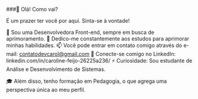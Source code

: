 
###👋 Olá! Como vai?

É um prazer ter você por aqui. Sinta-se à vontade!

🔭 Sou uma Desenvolvedora Front-end, sempre em busca de aprimoramento.
🌱 Dedico-me constantemente aos estudos para aprimorar minhas habilidades.
📫 Você pode entrar em contato comigo através do e-mail: contatodevcarol@gmail.com
🔗 Conecte-se comigo no LinkedIn: linkedin.com/in/caroline-feijo-26225a236/
⚡ Curiosidade: Sou estudante de Análise e Desenvolvimento de Sistemas.

🎓 Além disso, tenho formação em Pedagogia, o que agrega uma perspectiva única ao meu perfil.
